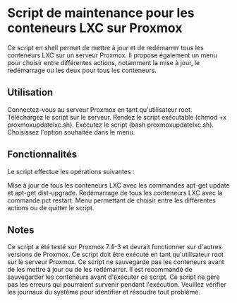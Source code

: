 # Script de maintenance pour les conteneurs LXC sur Proxmox

Ce script en shell permet de mettre à jour et de redémarrer tous les conteneurs LXC sur un serveur Proxmox. Il propose également un menu pour choisir entre différentes actions, notamment la mise à jour, le redémarrage ou les deux pour tous les conteneurs.

## Utilisation
Connectez-vous au serveur Proxmox en tant qu'utilisateur root.
Téléchargez le script sur le serveur.
Rendez le script exécutable (chmod +x proxmoxupdatelxc.sh).
Exécutez le script (bash proxmoxupdatelxc.sh).
Choisissez l'option souhaitée dans le menu.

## Fonctionnalités
Le script effectue les opérations suivantes :

Mise à jour de tous les conteneurs LXC avec les commandes apt-get update et apt-get dist-upgrade.
Redémarrage de tous les conteneurs LXC avec la commande pct restart.
Menu permettant de choisir entre les différentes actions ou de quitter le script.

## Notes
Ce script a été testé sur Proxmox 7.4-3 et devrait fonctionner sur d'autres versions de Proxmox.
Ce script doit être exécuté en tant qu'utilisateur root sur le serveur Proxmox.
Ce script ne sauvegarde pas les conteneurs avant de les mettre à jour ou de les redémarrer. Il est recommandé de sauvegarder les conteneurs avant d'exécuter ce script.
Ce script ne gère pas les erreurs qui pourraient survenir pendant l'exécution. Veuillez vérifier les journaux du système pour identifier et résoudre tout problème.